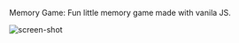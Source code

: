 Memory Game: Fun little memory game made with vanila JS.

![screen-shot](https://github.com/ujjaval-parmar/javascript-memorygame/assets/154329143/3cac4e60-77fe-4634-b0af-5f9201019b24)
